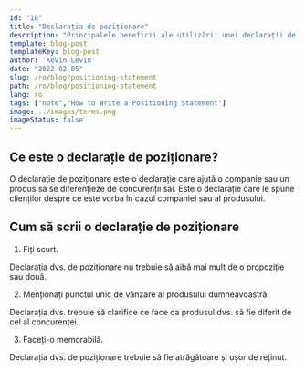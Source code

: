 ```yaml
---
id: "18"
title: "Declarația de poziționare"
description: "Principalele beneficii ale utilizării unei declarații de poziționare sunt că vă poate ajuta să clarificați propunerea unică de vânzare (USP) a companiei dumneavoastră, vă poate ajuta să vă orientați către piață și vă poate ajuta să creați un avantaj competitiv."
template: blog-post
templateKey: blog-post
author: 'Kevin Levin'
date: "2022-02-05"
slug: /ro/blog/positioning-statement
path: /ro/blog/positioning-statement
lang: ro
tags: ["note","How to Write a Positioning Statement"]
image: ../images/terms.png
imageStatus: false
---
```

## Ce este o declarație de poziționare?

O declarație de poziționare este o declarație care ajută o companie sau un produs să se diferențieze de concurenții săi. Este o declarație care le spune clienților despre ce este vorba în cazul companiei sau al produsului.


## Cum să scrii o declarație de poziționare

1. Fiți scurt.

Declarația dvs. de poziționare nu trebuie să aibă mai mult de o propoziție sau două.

2. Menționați punctul unic de vânzare al produsului dumneavoastră.

Declarația dvs. trebuie să clarifice ce face ca produsul dvs. să fie diferit de cel al concurenței.

3. Faceți-o memorabilă.

Declarația dvs. de poziționare trebuie să fie atrăgătoare și ușor de reținut.


